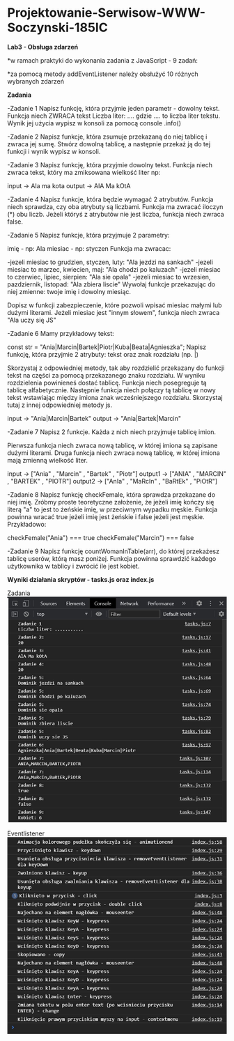 # Projektowanie-Serwisow-WWW-Soczynski-185IC

**Lab3 - Obsługa zdarzeń**

*w ramach praktyki do wykonania zadania z JavaScript - 9 zadań:

*za pomocą metody addEventListener należy obsłużyć 10 różnych wybranych zdarzeń

**Zadania**

-Zadanie 1
Napisz funkcję, która przyjmie jeden parametr - dowolny tekst.
Funkcja niech ZWRACA tekst Liczba liter: .... gdzie .... to liczba liter tekstu. Wynik jej użycia wypisz w konsoli za pomocą console .info()

-Zadanie 2
Napisz funkcje, która zsumuje przekazaną do niej tablicę i zwraca jej sumę. Stwórz dowolną tablicę, a następnie przekaż ją do tej funkcji i wynik wypisz w konsoli.

-Zadanie 3
Napisz funkcję, która przyjmie dowolny tekst. Funkcja niech zwraca tekst, który ma zmiksowana wielkość liter np:

input -> Ala ma kota
output -> AlA Ma kOtA

-Zadanie 4
Napisz funkcje, która będzie wymagać 2 atrybutów. Funkcja niech sprawdza, czy oba atrybuty są liczbami. Funkcja ma zwracać iloczyn (*) obu liczb. Jeżeli któryś z atrybutów nie jest liczba, funkcja niech zwraca false.

-Zadanie 5
Napisz funkcje, która przyjmuje 2 parametry:

imię - np: Ala
miesiac - np: styczen
Funkcja ma zwracac:

-jezeli miesiac to grudzien, styczen, luty: "Ala jezdzi na sankach"
-jezeli miesiac to marzec, kwiecien, maj: "Ala chodzi po kaluzach"
-jezeli miesiac to czerwiec, lipiec, sierpien: "Ala sie opala"
-jezeli miesiac to wrzesien, pazdziernik, listopad: "Ala zbiera liscie"
Wywołaj funkcje przekazując do niej zmienne: twoje imię i dowolny miesiąc.

Dopisz w funkcji zabezpieczenie, które pozwoli wpisać miesiac małymi lub dużymi literami. Jeżeli miesiac jest "innym słowem", funkcja niech zwraca "Ala uczy się JS"

-Zadanie 6
Mamy przykładowy tekst:

const str = "Ania|Marcin|Bartek|Piotr|Kuba|Beata|Agnieszka";
Napisz funkcję, która przyjmie 2 atrybuty: tekst oraz znak rozdziału (np. |)

Skorzystaj z odpowiedniej metody, tak aby rozdzielić przekazany do funkcji tekst na części za pomocą przekazanego znaku rozdziału. W wyniku rozdzielenia powinieneś dostać tablicę. Funkcja niech posegreguje tą tablicę alfabetycznie. Następnie funkcja niech połączy tą tablicę w nowy tekst wstawiając między imiona znak wcześniejszego rozdziału. Skorzystaj tutaj z innej odpowiedniej metody js.

input -> "Ania|Marcin|Bartek" output -> "Ania|Bartek|Marcin"

-Zadanie 7
Napisz 2 funkcje. Każda z nich niech przyjmuje tablicę imion.

Pierwsza funkcja niech zwraca nową tablicę, w której imiona są zapisane dużymi literami. Druga funkcja niech zwraca nową tablicę, w której imiona mają zmienną wielkość liter.

input -> ["Ania" , "Marcin" , "Bartek" , "Piotr"]
output1 -> ["ANIA" , "MARCIN" , "BARTEK" , "PIOTR"]
output2 -> ["AnIa" , "MaRcIn" , "BaRtEk" , "PiOtR"]

-Zadanie 8
Napisz funkcję checkFemale, która sprawdza przekazane do niej imię. Zróbmy proste teoretyczne założenie, że jeżeli imię kończy się literą "a" to jest to żeńskie imię, w przeciwnym wypadku męskie. Funkcja powinna wracać true jeżeli imię jest żeńskie i false jeżeli jest męskie. Przykładowo:

checkFemale("Ania") === true
checkFemale("Marcin") === false

-Zadanie 9
Napisz funkcję countWomanInTable(arr), do której przekażesz tablicę userów, którą masz poniżej. Funkcja powinna sprawdzić każdego użytkownika w tablicy i zwrócić ile jest kobiet. 


**Wyniki działania skryptów - tasks.js oraz index.js**

Zadania
![Zadania](Screenshots/Zadania1-9.jpg "Zadania")

Eventlistener
![EventListenery](Screenshots/EventListenery.jpg "EventListenery")